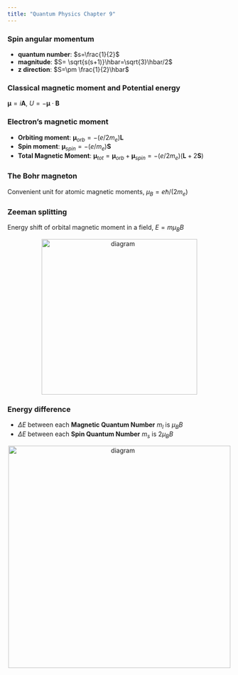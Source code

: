 ```yaml
---
title: "Quantum Physics Chapter 9"
---
```


### Spin angular momentum

- **quantum number**: $s=\frac{1}{2}$
- **magnitude**: $S= \sqrt{s(s+1)}\hbar=\sqrt{3}\hbar/2$
- **z direction**: $S=\pm \frac{1}{2}\hbar$

### Classical magnetic moment and Potential energy

$\mathbf{\mu} = i\mathbf{A}$, $U=-\mathbf{\mu}\cdot\mathbf{B}$

### Electron’s magnetic moment

- **Orbiting moment**: $\mathbf{\mu}_{orb} = -(e/2m_e)\mathbf{L}$
- **Spin moment**: $\mathbf{\mu}_{spin} = -(e/m_e)\mathbf{S}$
- **Total Magnetic Moment**: $\mathbf{\mu}_{tot}=\mathbf{\mu}_{orb}+\mathbf{\mu}_{spin}=-(e/2m_e)(\mathbf{L}+2\mathbf{S})$

### The Bohr magneton

Convenient unit for atomic magnetic moments, $\mu_B=e\hbar/(2m_e)$

### Zeeman splitting

Energy shift of orbital magnetic moment in a field, $E=m\mu_B B$

<p align="center">
<img src="https://cdn.discordapp.com/attachments/1094676554652602419/1100822155379351672/image.png" alt="diagram" width="350"/>
</p>

### Energy difference

- $\Delta E$ between each **Magnetic Quantum Number** $m_l$ is $\mu_B B$
- $\Delta E$ between each **Spin Quantum Number** $m_s$ is $2\mu_B B$
<p align="center">
<img src="https://cdn.discordapp.com/attachments/1094676554652602419/1100824735094411324/image.png" alt="diagram" width="500"/>
</p>
